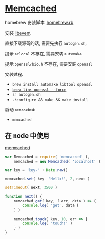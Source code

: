 # [Memcached](https://memcached.org/)

homebrew 安装脚本: [homebrew.rb](https://raw.githubusercontent.com/Homebrew/install/master/install)



安装 [libevent](http://libevent.org/).

直接下载源码的话, 需要先执行 `autogen.sh`,

提示 `aclocal` 不存在, 需要安装 `automake`.

提示 `openssl/bio.h` 不存在, 需要安装 `openssl`

安装过程:

- `brew install automake libtool openssl`
- [`brew link openssl --force`](http://stackoverflow.com/questions/33165174/fatal-error-openssl-bio-h-file-not-found)
- `sh autogen.sh`
- `./configure && make && make install`

启动 `memcached`:

- `memcached`

## 在 node 中使用
[memcached](https://github.com/3rd-Eden/memcached)

```javascript
var Memcached = require( 'memcached' ),
    memcached = new Memcached( 'localhost' )

var key = 'key-' + Date.now()

memcached.set( key, 'Hello!', 2, next )

setTimeout( next, 2500 )

function next() {
    memcached.get( key, ( err, data ) => {
        console.log( 'get', data )
    } )

    memcached.touch( key, 10, err => {
        console.log( 'touch!' )
    } )
}
```

